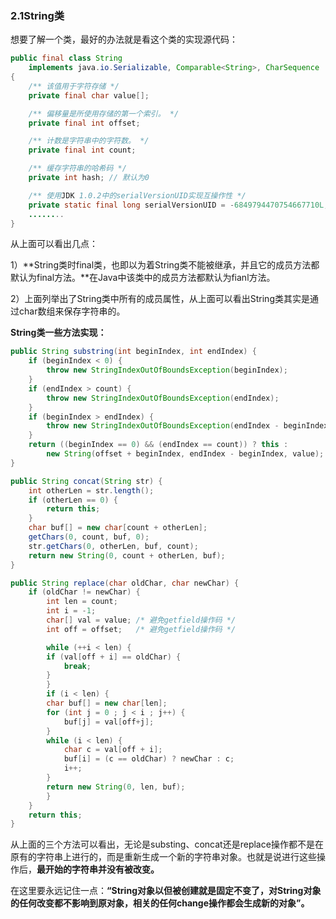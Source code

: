 ### 2.1String类

想要了解一个类，最好的办法就是看这个类的实现源代码：

``` java
public final class String
    implements java.io.Serializable, Comparable<String>, CharSequence
{
    /** 该值用于字符存储 */
    private final char value[];

    /** 偏移量是所使用存储的第一个索引。 */
    private final int offset;

    /** 计数是字符串中的字符数。 */
    private final int count;

    /** 缓存字符串的哈希码 */
    private int hash; // 默认为0

    /** 使用JDK 1.0.2中的serialVersionUID实现互操作性 */
    private static final long serialVersionUID = -6849794470754667710L;
    ........
}
```

从上面可以看出几点：

1）**String类时final类，也即以为着String类不能被继承，并且它的成员方法都默认为final方法。**在Java中该类中的成员方法都默认为fianl方法。

2）上面列举出了String类中所有的成员属性，从上面可以看出String类其实是通过char数组来保存字符串的。



**String类一些方法实现：**

``` java
public String substring(int beginIndex, int endIndex) {
    if (beginIndex < 0) {
        throw new StringIndexOutOfBoundsException(beginIndex);
    }
    if (endIndex > count) {
        throw new StringIndexOutOfBoundsException(endIndex);
    }
    if (beginIndex > endIndex) {
        throw new StringIndexOutOfBoundsException(endIndex - beginIndex);
    }
    return ((beginIndex == 0) && (endIndex == count)) ? this :
        new String(offset + beginIndex, endIndex - beginIndex, value);
}

public String concat(String str) {
    int otherLen = str.length();
    if (otherLen == 0) {
        return this;
    }
    char buf[] = new char[count + otherLen];
    getChars(0, count, buf, 0);
    str.getChars(0, otherLen, buf, count);
    return new String(0, count + otherLen, buf);
}

public String replace(char oldChar, char newChar) {
    if (oldChar != newChar) {
        int len = count;
        int i = -1;
        char[] val = value; /* 避免getfield操作码 */
        int off = offset;   /* 避免getfield操作码 */

        while (++i < len) {
        if (val[off + i] == oldChar) {
            break;
        }
        }
        if (i < len) {
        char buf[] = new char[len];
        for (int j = 0 ; j < i ; j++) {
            buf[j] = val[off+j];
        }
        while (i < len) {
            char c = val[off + i];
            buf[i] = (c == oldChar) ? newChar : c;
            i++;
        }
        return new String(0, len, buf);
        }
    }
    return this;
}
```

从上面的三个方法可以看出，无论是substing、concat还是replace操作都不是在原有的字符串上进行的，而是重新生成一个新的字符串对象。也就是说进行这些操作后，**最开始的字符串并没有被改变。**

在这里要永远记住一点：**“String对象以但被创建就是固定不变了，对String对象的任何改变都不影响到原对象，相关的任何change操作都会生成新的对象”。**